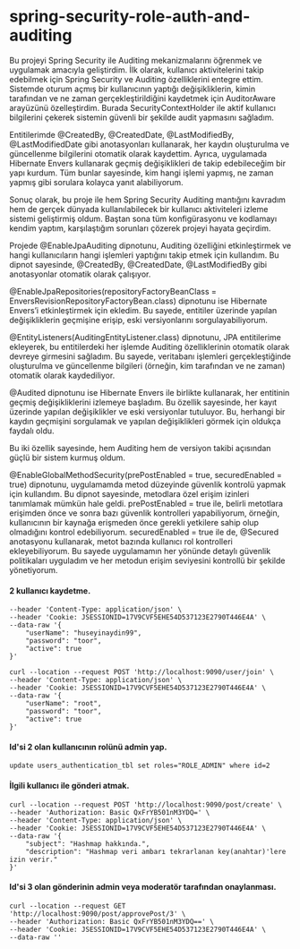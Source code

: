 # spring-security-role-auth-and-auditing

Bu projeyi Spring Security ile Auditing mekanizmalarını öğrenmek ve uygulamak amacıyla geliştirdim. İlk olarak, kullanıcı aktivitelerini takip edebilmek için Spring Security ve Auditing özelliklerini entegre ettim. Sistemde oturum açmış bir kullanıcının yaptığı değişikliklerin, kimin tarafından ve ne zaman gerçekleştirildiğini kaydetmek için AuditorAware arayüzünü özelleştirdim. Burada SecurityContextHolder ile aktif kullanıcı bilgilerini çekerek sistemin güvenli bir şekilde audit yapmasını sağladım.

Entitilerimde @CreatedBy, @CreatedDate, @LastModifiedBy, @LastModifiedDate gibi anotasyonları kullanarak, her kaydın oluşturulma ve güncellenme bilgilerini otomatik olarak kaydettim. Ayrıca, uygulamada Hibernate Envers kullanarak geçmiş değişiklikleri de takip edebileceğim bir yapı kurdum. Tüm bunlar sayesinde, kim hangi işlemi yapmış, ne zaman yapmış gibi sorulara kolayca yanıt alabiliyorum.

Sonuç olarak, bu proje ile hem Spring Security Auditing mantığını kavradım hem de gerçek dünyada kullanılabilecek bir kullanıcı aktiviteleri izleme sistemi geliştirmiş oldum. Baştan sona tüm konfigürasyonu ve kodlamayı kendim yaptım, karşılaştığım sorunları çözerek projeyi hayata geçirdim.

Projede @EnableJpaAuditing dipnotunu, Auditing özelliğini etkinleştirmek ve hangi kullanıcıların hangi işlemleri yaptığını takip etmek için kullandım. Bu dipnot sayesinde, @CreatedBy, @CreatedDate, @LastModifiedBy gibi anotasyonlar otomatik olarak çalışıyor.

@EnableJpaRepositories(repositoryFactoryBeanClass = EnversRevisionRepositoryFactoryBean.class) dipnotunu ise Hibernate Envers’i etkinleştirmek için ekledim. Bu sayede, entitiler üzerinde yapılan değişikliklerin geçmişine erişip, eski versiyonlarını sorgulayabiliyorum.

@EntityListeners(AuditingEntityListener.class) dipnotunu, JPA entitilerime ekleyerek, bu entitilerdeki her işlemde Auditing özelliklerinin otomatik olarak devreye girmesini sağladım. Bu sayede, veritabanı işlemleri gerçekleştiğinde oluşturulma ve güncellenme bilgileri (örneğin, kim tarafından ve ne zaman) otomatik olarak kaydediliyor.

@Audited dipnotunu ise Hibernate Envers ile birlikte kullanarak, her entitinin geçmiş değişikliklerini izlemeye başladım. Bu özellik sayesinde, her kayıt üzerinde yapılan değişiklikler ve eski versiyonlar tutuluyor. Bu, herhangi bir kaydın geçmişini sorgulamak ve yapılan değişiklikleri görmek için oldukça faydalı oldu.

Bu iki özellik sayesinde, hem Auditing hem de versiyon takibi açısından güçlü bir sistem kurmuş oldum.

@EnableGlobalMethodSecurity(prePostEnabled = true, securedEnabled = true) dipnotunu, uygulamamda metod düzeyinde güvenlik kontrolü yapmak için kullandım. Bu dipnot sayesinde, metodlara özel erişim izinleri tanımlamak mümkün hale geldi. prePostEnabled = true ile, belirli metotlara erişimden önce ve sonra bazı güvenlik kontrolleri yapabiliyorum, örneğin, kullanıcının bir kaynağa erişmeden önce gerekli yetkilere sahip olup olmadığını kontrol edebiliyorum. securedEnabled = true ile de, @Secured anotasyonu kullanarak, metot bazında kullanıcı rol kontrolleri ekleyebiliyorum. Bu sayede uygulamamın her yönünde detaylı güvenlik politikaları uyguladım ve her metodun erişim seviyesini kontrollü bir şekilde yönetiyorum.

#### 2 kullanıcı kaydetme.

```curl --location --request POST 'http://localhost:9090/user/join' \
--header 'Content-Type: application/json' \
--header 'Cookie: JSESSIONID=17V9CVF5EHE54D537123E2790T446E4A' \
--data-raw '{
    "userName": "huseyinaydin99",
    "password": "toor",
    "active": true
}'
```

```
curl --location --request POST 'http://localhost:9090/user/join' \
--header 'Content-Type: application/json' \
--header 'Cookie: JSESSIONID=17V9CVF5EHE54D537123E2790T446E4A' \
--data-raw '{
    "userName": "root",
    "password": "toor",
    "active": true
}'
```

#### Id'si 2 olan kullanıcının rolünü admin yap.

```
update users_authentication_tbl set roles="ROLE_ADMIN" where id=2
```

#### İlgili kullanıcı ile gönderi atmak.

```
curl --location --request POST 'http://localhost:9090/post/create' \
--header 'Authorization: Basic QxFrYB501nM3YDQ=' \
--header 'Content-Type: application/json' \
--header 'Cookie: JSESSIONID=17V9CVF5EHE54D537123E2790T446E4A' \
--data-raw '{
    "subject": "Hashmap hakkında.",
    "description": "Hashmap veri ambarı tekrarlanan key(anahtar)'lere izin verir."
}'
```

#### Id'si 3 olan gönderinin admin veya moderatör tarafından onaylanması.

```
curl --location --request GET 'http://localhost:9090/post/approvePost/3' \
--header 'Authorization: Basic QxFrYB501nM3YDQ==' \
--header 'Cookie: JSESSIONID=17V9CVF5EHE54D537123E2790T446E4A' \
--data-raw ''
```